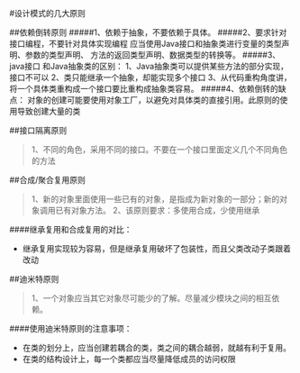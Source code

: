 #设计模式的几大原则

##依赖倒转原则
  #####1、依赖于抽象，不要依赖于具体。
  #####2、要求针对接口编程，不要针对具体实现编程
       应当使用Java接口和抽象类进行变量的类型声明、参数的类型声明、
       方法的返回类型声明、数据类型的转换等。
  #####3、java接口 和Java抽象类的区别：
       1、Java抽象类可以提供某些方法的部分实现，接口不可以
       2、类只能继承一个抽象，却能实现多个接口
       3、从代码重构角度讲，将一个具体类重构成一个接口要比重构成抽象类容易。
  #####4、依赖倒转的缺点：
       对象的创建可能要使用对象工厂，以避免对具体类的直接引用。此原则的使用导致创建大量的类
  
##接口隔离原则
  >1、不同的角色，采用不同的接口。不要在一个接口里面定义几个不同角色的方法

##合成/聚合复用原则  
  >1、新的对象里面使用一些已有的对象，是指成为新对象的一部分；新的对象调用已有对象方法。
  >2、该原则要求：多使用合成，少使用继承
  
  ####继承复用和合成复用的对比：
  * 继承复用实现较为容易，但是继承复用破坏了包装性，而且父类改动子类跟着改动
  
##迪米特原则
  >1、一个对象应当其它对象尽可能少的了解。尽量减少模块之间的相互依赖。
  
  ####使用迪米特原则的注意事项：
  * 在类的划分上，应当创建若耦合的类，类之间的耦合越弱，就越有利于复用。
  * 在类的结构设计上，每一个类都应当尽量降低成员的访问权限